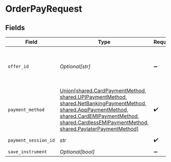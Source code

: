# OrderPayRequest


## Fields

| Field                                                                                                                                                                                                                                                                | Type                                                                                                                                                                                                                                                                 | Required                                                                                                                                                                                                                                                             | Description                                                                                                                                                                                                                                                          | Example                                                                                                                                                                                                                                                              |
| -------------------------------------------------------------------------------------------------------------------------------------------------------------------------------------------------------------------------------------------------------------------- | -------------------------------------------------------------------------------------------------------------------------------------------------------------------------------------------------------------------------------------------------------------------- | -------------------------------------------------------------------------------------------------------------------------------------------------------------------------------------------------------------------------------------------------------------------- | -------------------------------------------------------------------------------------------------------------------------------------------------------------------------------------------------------------------------------------------------------------------- | -------------------------------------------------------------------------------------------------------------------------------------------------------------------------------------------------------------------------------------------------------------------- |
| `offer_id`                                                                                                                                                                                                                                                           | *Optional[str]*                                                                                                                                                                                                                                                      | :heavy_minus_sign:                                                                                                                                                                                                                                                   | This is required if any offers needs to be applied to the order.                                                                                                                                                                                                     | faa6cc05-d1e2-401c-b0cf-0c9db3ff0f0b                                                                                                                                                                                                                                 |
| `payment_method`                                                                                                                                                                                                                                                     | [Union[shared.CardPaymentMethod, shared.UPIPaymentMethod, shared.NetBankingPaymentMethod, shared.AppPaymentMethod, shared.CardEMIPaymentMethod, shared.CardlessEMIPaymentMethod, shared.PaylaterPaymentMethod]](../../models/shared/orderpayrequestpaymentmethod.md) | :heavy_check_mark:                                                                                                                                                                                                                                                   | N/A                                                                                                                                                                                                                                                                  |                                                                                                                                                                                                                                                                      |
| `payment_session_id`                                                                                                                                                                                                                                                 | *str*                                                                                                                                                                                                                                                                | :heavy_check_mark:                                                                                                                                                                                                                                                   | N/A                                                                                                                                                                                                                                                                  | session__CvcEmNKDkmERQrxnx39ibhJ3Ii034pjc8ZVxf3qcgEXCWlgDDlHRgz2XYZCqpajDQSXMMtCusPgOIxYP2LZx0-05p39gC2Vgmq1RAj--gcn                                                                                                                                                 |
| `save_instrument`                                                                                                                                                                                                                                                    | *Optional[bool]*                                                                                                                                                                                                                                                     | :heavy_minus_sign:                                                                                                                                                                                                                                                   | N/A                                                                                                                                                                                                                                                                  |                                                                                                                                                                                                                                                                      |
